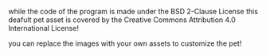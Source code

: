 while the code of the program is made under the BSD 2-Clause License this deafult pet asset is covered by the Creative Commons Attribution 4.0 International License! 

you can replace the images with your own assets to customize the pet!